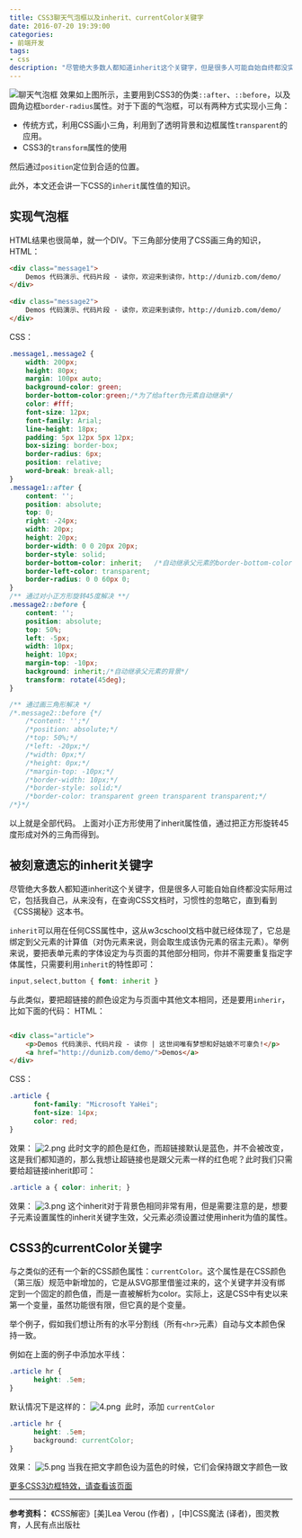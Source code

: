 ```yaml
---
title: CSS3聊天气泡框以及inherit、currentColor关键字
date: 2016-07-20 19:39:00
categories:
- 前端开发
tags:
- css
description: "尽管绝大多数人都知道inherit这个关键字，但是很多人可能自始自终都没实际用过它，包括我自己，从来没有，在查询CSS文档时，习惯性的忽略它，直到看到《CSS揭秘》这本书。"
---
```


![聊天气泡框](http://upload-images.jianshu.io/upload_images/68937-8642008c12f3ddf0.png?imageMogr2/auto-orient/strip%7CimageView2/2/w/1240)
效果如上图所示，主要用到CSS3的伪类`::after`、`::before`，以及圆角边框`border-radius`属性。对于下面的气泡框，可以有两种方式实现小三角：
+ 传统方式，利用CSS画小三角，利用到了透明背景和边框属性`transparent`的应用。
+ CSS3的`transform`属性的使用

然后通过`position`定位到合适的位置。

此外，本文还会讲一下CSS的`inherit`属性值的知识。

## 实现气泡框

HTML结果也很简单，就一个DIV。下三角部分使用了CSS画三角的知识，
HTML：
```html
<div class="message1">
    Demos 代码演示、代码片段 - 读你，欢迎来到读你，http://dunizb.com/demo/
</div>
 
<div class="message2">
    Demos 代码演示、代码片段 - 读你，欢迎来到读你，http://dunizb.com/demo/
</div>
```
CSS：
```css
.message1,.message2 {
    width: 200px;
    height: 80px;
    margin: 100px auto;
    background-color: green;
    border-bottom-color:green;/*为了给after伪元素自动继承*/
    color: #fff;
    font-size: 12px;
    font-family: Arial;
    line-height: 18px;
    padding: 5px 12px 5px 12px;
    box-sizing: border-box;
    border-radius: 6px;
    position: relative;
    word-break: break-all;
}
.message1::after {
    content: '';
    position: absolute;
    top: 0;
    right: -24px;
    width: 20px;
    height: 20px;
    border-width: 0 0 20px 20px;
    border-style: solid;
    border-bottom-color: inherit;   /*自动继承父元素的border-bottom-color*/
    border-left-color: transparent;
    border-radius: 0 0 60px 0;
}
/** 通过对小正方形旋转45度解决 **/
.message2::before {
    content: '';
    position: absolute;
    top: 50%;
    left: -5px;
    width: 10px;
    height: 10px;
    margin-top: -10px;
    background: inherit;/*自动继承父元素的背景*/
    transform: rotate(45deg);
}

/** 通过画三角形解决 */
/*.message2::before {*/
    /*content: '';*/
    /*position: absolute;*/
    /*top: 50%;*/
    /*left: -20px;*/
    /*width: 0px;*/
    /*height: 0px;*/
    /*margin-top: -10px;*/
    /*border-width: 10px;*/
    /*border-style: solid;*/
    /*border-color: transparent green transparent transparent;*/
/*}*/
```
以上就是全部代码。
上面对小正方形使用了inherit属性值，通过把正方形旋转45度形成对外的三角而得到。

## 被刻意遗忘的inherit关键字

尽管绝大多数人都知道inherit这个关键字，但是很多人可能自始自终都没实际用过它，包括我自己，从来没有，在查询CSS文档时，习惯性的忽略它，直到看到《CSS揭秘》这本书。

`inherit`可以用在任何CSS属性中，这从w3cschool文档中就已经体现了，它总是绑定到父元素的计算值（对伪元素来说，则会取生成该伪元素的宿主元素）。举例来说，要把表单元素的字体设定为与页面的其他部分相同，你并不需要重复指定字体属性，只需要利用`inherit`的特性即可：
```css
input,select,button { font: inherit }
```
与此类似，要把超链接的颜色设定为与页面中其他文本相同，还是要用`inherir`，比如下面的代码：
HTML：
```html

<div class="article">
    <p>Demos 代码演示、代码片段 - 读你 | 这世间唯有梦想和好姑娘不可辜负!</p>
    <a href="http://dunizb.com/demo/">Demos</a>
</div>
```

CSS：

```css
.article {
      font-family: "Microsoft YaHei";
      font-size: 14px;
      color: red;
}
```
效果：
![2.png](http://upload-images.jianshu.io/upload_images/68937-a04e98b56c9d710c.png?imageMogr2/auto-orient/strip%7CimageView2/2/w/1240)
此时文字的颜色是红色，而超链接默认是蓝色，并不会被改变，这是我们都知道的，那么我想让超链接也是跟父元素一样的红色呢？此时我们只需要给超链接inherit即可：

```css
.article a { color: inherit; }
```
效果：
![3.png](http://upload-images.jianshu.io/upload_images/68937-e8fd4165783bd2ac.png?imageMogr2/auto-orient/strip%7CimageView2/2/w/1240)
这个inherit对于背景色相同非常有用，但是需要注意的是，想要子元素设置属性的inherit关键字生效，父元素必须设置过使用inherit为值的属性。

## CSS3的currentColor关键字

与之类似的还有一个新的CSS颜色属性：`currentColor`。这个属性是在CSS颜色（第三版）规范中新增加的，它是从SVG那里借鉴过来的，这个关键字并没有绑定到一个固定的颜色值，而是一直被解析为color。实际上，这是CSS中有史以来第一个变量，虽然功能很有限，但它真的是个变量。

举个例子，假如我们想让所有的水平分割线（所有`<hr>`元素）自动与文本颜色保持一致。

例如在上面的例子中添加水平线：
```css
.article hr {
      height: .5em;
}
```
默认情况下是这样的：
![4.png](http://upload-images.jianshu.io/upload_images/68937-8e8dd2704af71755.png?imageMogr2/auto-orient/strip%7CimageView2/2/w/1240)
 此时，添加 `currentColor`
```css
.article hr {
      height: .5em;
      background: currentColor;
}
```
效果：
![5.png](http://upload-images.jianshu.io/upload_images/68937-d17333924adecaf5.png?imageMogr2/auto-orient/strip%7CimageView2/2/w/1240)
当我在把文字颜色设为蓝色的时候，它们会保持跟文字颜色一致

[更多CSS3边框特效，请查看该页面](http://dunizb.com/demo/view.html?url=./list/CSS3%E8%BE%B9%E6%A1%86%E6%95%88%E6%9E%9C%E5%A4%A7%E5%85%A8.html)
 
*****************************************************
**参考资料：**
《CSS解密》[美]Lea Verou (作者) ，[中]CSS魔法 (译者)，图灵教育，人民有点出版社
